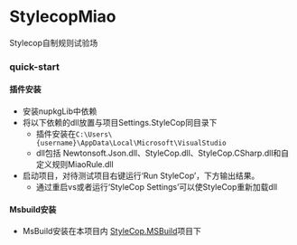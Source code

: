 # StylecopMiao
Stylecop自制规则试验场

### quick-start

#### 插件安装

- 安装nupkgLib中依赖 
- 将以下依赖的dll放置与项目Settings.StyleCop同目录下
  - 插件安装在`C:\Users\{username}\AppData\Local\Microsoft\VisualStudio`
  - dll包括 Newtonsoft.Json.dll、StyleCop.dll、StyleCop.CSharp.dll和自定义规则MiaoRule.dll
- 启动项目，对待测试项目右键运行‘Run StyleCop’，下方输出结果。
  - 通过重启vs或者运行‘StyleCop Settings’可以使StyleCop重新加载dll

#### Msbuild安装

- MsBuild安装在本项目内 [StyleCop.MSBuild](https://www.nuget.org/packages/StyleCop.MSBuild)项目下